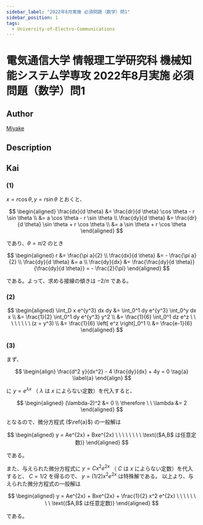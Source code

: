 ```yaml
---
sidebar_label: "2022年8月実施 必須問題（数学）問1"
sidebar_position: 1
tags:
  - University-of-Electro-Communications 
---
```

# 電気通信大学 情報理工学研究科 機械知能システム学専攻 2022年8月実施 必須問題（数学）問1

## **Author**
[Miyake](https://miyake.github.io/exams/index.html)

## **Description**

## **Kai**
### (1)
$x = r \cos \theta, y = r \sin \theta$ とおくと、

$$
  \begin{aligned}
  \frac{dx}{d \theta}
  &= \frac{dr}{d \theta} \cos \theta - r \sin \theta
  \\
  &= a \cos \theta - r \sin \theta
  \\
  \frac{dy}{d \theta}
  &= \frac{dr}{d \theta} \sin \theta + r \cos \theta
  \\
  &= a \sin \theta + r \cos \theta
  \end{aligned}
$$

であり、$\theta = \pi/2$ のとき

$$
  \begin{aligned}
  r &= \frac{\pi a}{2}
  \\
  \frac{dx}{d \theta} &= - \frac{\pi a}{2}
  \\
  \frac{dy}{d \theta} &= a
  \\
  \frac{dy}{dx} &= \frac{\frac{dy}{d \theta}}{\frac{dy}{d \theta}} = - \frac{2}{\pi}
  \end{aligned}
$$

である。よって、求める接線の傾きは $-2/\pi$ である。

### (2)

$$
  \begin{aligned}
  \iint_D x e^{y^3} dx dy
  &= \int_0^1 dy e^{y^3} \int_0^y dx x
  \\
  &= \frac{1}{2} \int_0^1 dy e^{y^3} y^2
  \\
  &= \frac{1}{6} \int_0^1 dz e^z
  \ \ \ \ \ \ \ \ (z = y^3)
  \\
  &= \frac{1}{6} \left[ e^z \right]_0^1
  \\
  &= \frac{e-1}{6}
  \end{aligned}
$$

### (3)
まず、

$$
  \begin{align}
  \frac{d^2 y}{dx^2} - 4 \frac{dy}{dx} + 4y = 0
  \tag{a} \label{a}
  \end{align}
$$

に $y=e^{\lambda x}$ （ $\lambda$ は $x$ によらない定数）を代入すると、

$$
  \begin{aligned}
  (\lambda-2)^2 &= 0
  \\
  \therefore \ \ 
  \lambda &= 2
  \end{aligned}
$$

となるので、微分方程式 ($\ref{a}$) の一般解は

$$
  \begin{aligned}
  y = Ae^{2x} + Bxe^{2x}
  \ \ \ \ \ \ \ \ \text{($A,B$ は任意定数)}
  \end{aligned}
$$

である。

また、与えられた微分方程式に $y=C x^2 e^{2x}$ （ $C$ は $x$ によらない定数）を代入すると、
$C=1/2$ を得るので、 $y=(1/2)x^2e^{2x}$ は特殊解である。
以上より、与えられた微分方程式の一般解は

$$
  \begin{aligned}
  y = Ae^{2x} + Bxe^{2x} + \frac{1}{2} x^2 e^{2x}
  \ \ \ \ \ \ \ \ \text{($A,B$ は任意定数)}
  \end{aligned}
$$

である。